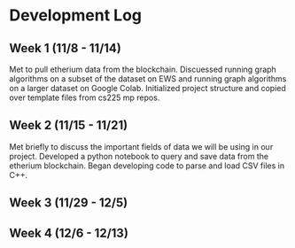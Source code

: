 # Development Log

## Week 1 (11/8 - 11/14)

Met to pull etherium data from the blockchain. Discuessed running graph algorithms on a subset of the dataset on EWS and running graph algorithms on a larger dataset on Google Colab. Initialized project structure and copied over template files from cs225 mp repos. 

## Week 2 (11/15 - 11/21)

Met briefly to discuss the important fields of data we will be using in our project. Developed a python notebook to query and save  data from the etherium blockchain. Began developing code to parse and load CSV files in C++.

## Week 3 (11/29 - 12/5)

## Week 4 (12/6 - 12/13)
